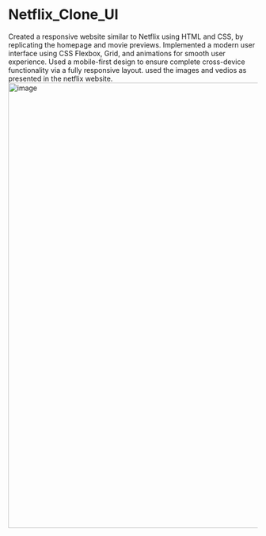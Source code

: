 # Netflix_Clone_UI
Created a responsive website similar to Netflix using HTML and CSS, by replicating the homepage and movie previews.
Implemented a modern user interface using CSS Flexbox, Grid, and animations for smooth user experience.
Used a mobile-first design to ensure complete cross-device functionality via a fully responsive layout.
used the images and vedios as presented in the netflix website.
<img width="900" height="900" alt="image" src="https://github.com/user-attachments/assets/e0cad0da-8d28-4008-b05d-141feeac6958" />
